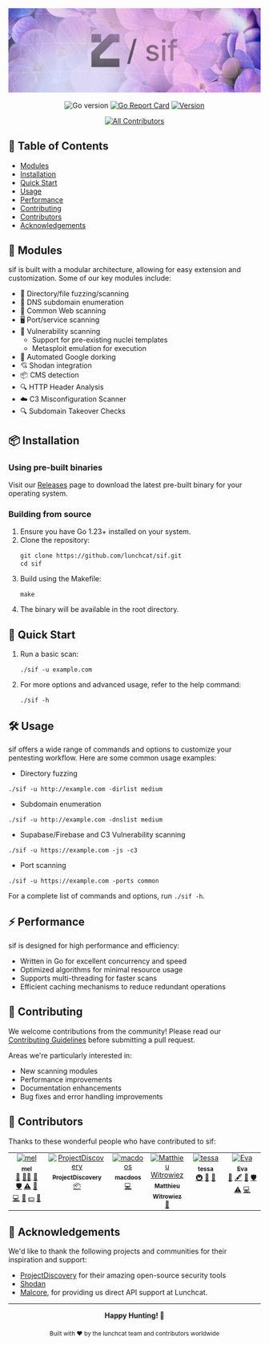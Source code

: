 <div align="center">
<img src="https://github.com/lunchcat/sif/blob/main/assets/banner.png?raw=true">
</div>

<div align="center">

![Go version](https://img.shields.io/github/go-mod/go-version/dropalldatabases/sif)
[![Go Report Card](https://goreportcard.com/badge/github.com/dropalldatabases/sif)](https://goreportcard.com/report/github.com/dropalldatabases/sif)
[![Version](https://img.shields.io/github/v/tag/dropalldatabases/sif)](https://github.com/dropalldatabases/sif/tags)

[![All Contributors](https://img.shields.io/github/all-contributors/lunchcat/sif?color=ee8449&style=flat-square)](#contributors)

</div>

## 📖 Table of Contents

- [Modules](#-modules)
- [Installation](#-installation)
- [Quick Start](#-quick-start)
- [Usage](#-usage)
- [Performance](#-performance)
- [Contributing](#-contributing)
- [Contributors](#-contributors)
- [Acknowledgements](#-acknowledgements)

## 🧩 Modules

sif is built with a modular architecture, allowing for easy extension and customization. Some of our key modules include:

- 📂 Directory/file fuzzing/scanning
- 📡 DNS subdomain enumeration
- 🐾 Common Web scanning
- 🖥️ Port/service scanning
- 🦠 Vulnerability scanning
  - Support for pre-existing nuclei templates
  - Metasploit emulation for execution
- 🔎 Automated Google dorking
- 💘 Shodan integration
- 📦 CMS detection
- 🔍 HTTP Header Analysis
- ☁️ C3 Misconfiguration Scanner
- 🔍 Subdomain Takeover Checks

## 📦 Installation

### Using pre-built binaries

Visit our [Releases](https://github.com/dropalldatabases/sif/releases) page to download the latest pre-built binary for your operating system.

### Building from source

1. Ensure you have Go 1.23+ installed on your system.
2. Clone the repository:
   ```
   git clone https://github.com/lunchcat/sif.git
   cd sif
   ```
3. Build using the Makefile:
   ```
   make
   ```
4. The binary will be available in the root directory.

## 🚀 Quick Start

1. Run a basic scan:
   ```
   ./sif -u example.com
   ```
2. For more options and advanced usage, refer to the help command:
   ```
   ./sif -h
   ```

## 🛠 Usage

sif offers a wide range of commands and options to customize your pentesting workflow. Here are some common usage examples:

- Directory fuzzing

```
./sif -u http://example.com -dirlist medium
```

- Subdomain enumeration

```
./sif -u http://example.com -dnslist medium
```

- Supabase/Firebase and C3 Vulnerability scanning

```
./sif -u https://example.com -js -c3
```

- Port scanning
  
```
./sif -u https://example.com -ports common
```

For a complete list of commands and options, run `./sif -h`.

## ⚡ Performance

sif is designed for high performance and efficiency:

- Written in Go for excellent concurrency and speed
- Optimized algorithms for minimal resource usage
- Supports multi-threading for faster scans
- Efficient caching mechanisms to reduce redundant operations

## 🤝 Contributing

We welcome contributions from the community! Please read our [Contributing Guidelines](CONTRIBUTING.md) before submitting a pull request.

Areas we're particularly interested in:
- New scanning modules
- Performance improvements
- Documentation enhancements
- Bug fixes and error handling improvements

## 🌟 Contributors

Thanks to these wonderful people who have contributed to sif:

<!-- ALL-CONTRIBUTORS-LIST:START - Do not remove or modify this section -->
<!-- prettier-ignore-start -->
<!-- markdownlint-disable -->
<table>
  <tbody>
    <tr>
      <td align="center" valign="top" width="14.28%"><a href="https://vmfunc.re"><img src="https://avatars.githubusercontent.com/u/59031302?v=4?s=100" width="100px;" alt="mel"/><br /><sub><b>mel</b></sub></a><br /><a href="#maintenance-vmfunc" title="Maintenance">🚧</a> <a href="#mentoring-vmfunc" title="Mentoring">🧑‍🏫</a> <a href="#projectManagement-vmfunc" title="Project Management">📆</a> <a href="#security-vmfunc" title="Security">🛡️</a> <a href="#test-vmfunc" title="Tests">⚠️</a> <a href="#business-vmfunc" title="Business development">💼</a> <a href="#code-vmfunc" title="Code">💻</a> <a href="#design-vmfunc" title="Design">🎨</a> <a href="#financial-vmfunc" title="Financial">💵</a> <a href="#ideas-vmfunc" title="Ideas, Planning, & Feedback">🤔</a></td>
      <td align="center" valign="top" width="14.28%"><a href="https://projectdiscovery.io"><img src="https://avatars.githubusercontent.com/u/50994705?v=4?s=100" width="100px;" alt="ProjectDiscovery"/><br /><sub><b>ProjectDiscovery</b></sub></a><br /><a href="#platform-projectdiscovery" title="Packaging/porting to new platform">📦</a></td>
      <td align="center" valign="top" width="14.28%"><a href="https://github.com/macdoos"><img src="https://avatars.githubusercontent.com/u/127897805?v=4?s=100" width="100px;" alt="macdoos"/><br /><sub><b>macdoos</b></sub></a><br /><a href="#code-macdoos" title="Code">💻</a></td>
      <td align="center" valign="top" width="14.28%"><a href="https://epitech.eu"><img src="https://avatars.githubusercontent.com/u/75166283?v=4?s=100" width="100px;" alt="Matthieu Witrowiez"/><br /><sub><b>Matthieu Witrowiez</b></sub></a><br /><a href="#ideas-D3adPlays" title="Ideas, Planning, & Feedback">🤔</a></td>
      <td align="center" valign="top" width="14.28%"><a href="https://github.com/tessa-u-k"><img src="https://avatars.githubusercontent.com/u/109355732?v=4?s=100" width="100px;" alt="tessa "/><br /><sub><b>tessa </b></sub></a><br /><a href="#infra-tessa-u-k" title="Infrastructure (Hosting, Build-Tools, etc)">🚇</a> <a href="#question-tessa-u-k" title="Answering Questions">💬</a> <a href="#userTesting-tessa-u-k" title="User Testing">📓</a></td>
      <td align="center" valign="top" width="14.28%"><a href="https://github.com/xyzeva"><img src="https://avatars.githubusercontent.com/u/133499694?v=4?s=100" width="100px;" alt="Eva"/><br /><sub><b>Eva</b></sub></a><br /><a href="#blog-xyzeva" title="Blogposts">📝</a> <a href="#content-xyzeva" title="Content">🖋</a> <a href="#research-xyzeva" title="Research">🔬</a> <a href="#security-xyzeva" title="Security">🛡️</a> <a href="#test-xyzeva" title="Tests">⚠️</a> <a href="#code-xyzeva" title="Code">💻</a></td>
    </tr>
  </tbody>
</table>

<!-- markdownlint-restore -->
<!-- prettier-ignore-end -->

<!-- ALL-CONTRIBUTORS-LIST:END -->

## 🙏 Acknowledgements

We'd like to thank the following projects and communities for their inspiration and support:

- [ProjectDiscovery](https://projectdiscovery.io/) for their amazing open-source security tools
- [Shodan](https://www.shodan.io/)
- [Malcore](https://www.malcore.io/), for providing us direct API support at Lunchcat.

---

<div align="center">
  <strong>Happy Hunting! 🐾</strong>
  <p>
    <sub>Built with ❤️ by the lunchcat team and contributors worldwide</sub>
  </p>
</div>
